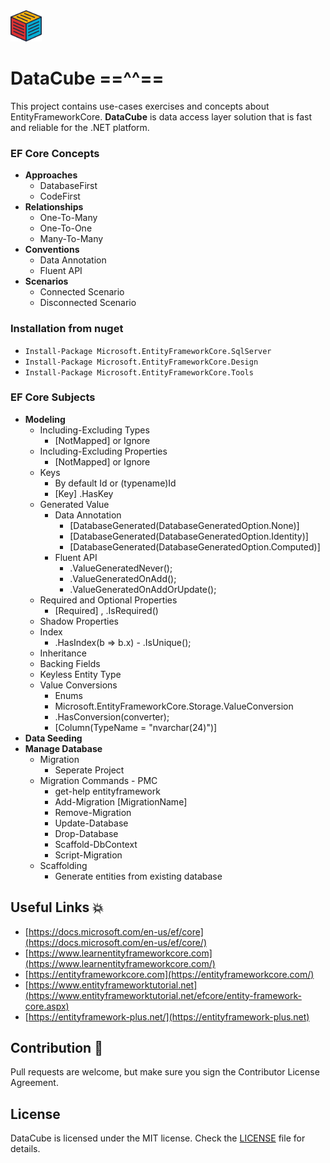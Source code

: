 <img src="https://raw.githubusercontent.com/yemrekeskin/DataCube/master/cube.png" width="50" height="50"> 

# DataCube ==^^==

This project contains use-cases exercises and concepts about EntityFrameworkCore. **DataCube** is data access layer solution that is fast and reliable for the .NET platform.

### EF Core Concepts

- **Approaches**
  - DatabaseFirst
  - CodeFirst
- **Relationships**
  - One-To-Many
  - One-To-One
  - Many-To-Many
- **Conventions**
  - Data Annotation
  - Fluent API
- **Scenarios**
  - Connected Scenario
  - Disconnected Scenario

### Installation from nuget

  - ``` Install-Package Microsoft.EntityFrameworkCore.SqlServer ```
  - ``` Install-Package Microsoft.EntityFrameworkCore.Design ```
  - ``` Install-Package Microsoft.EntityFrameworkCore.Tools ```

### EF Core Subjects

- **Modeling**
  - Including-Excluding Types
    - [NotMapped] or Ignore
  - Including-Excluding Properties
    - [NotMapped] or Ignore
  - Keys
    - By default Id or (typename)Id
    - [Key] .HasKey
  - Generated Value
    - Data Annotation
      - [DatabaseGenerated(DatabaseGeneratedOption.None)]
      - [DatabaseGenerated(DatabaseGeneratedOption.Identity)]
      - [DatabaseGenerated(DatabaseGeneratedOption.Computed)]
    - Fluent API
      - .ValueGeneratedNever();
      - .ValueGeneratedOnAdd();
      - .ValueGeneratedOnAddOrUpdate();
   - Required and Optional Properties
      - [Required] , .IsRequired()
   - Shadow Properties
   - Index
      - .HasIndex(b => b.x) - .IsUnique();
   - Inheritance
   - Backing Fields
   - Keyless Entity Type
   - Value Conversions
      - Enums
      - Microsoft.EntityFrameworkCore.Storage.ValueConversion
      - .HasConversion(converter);
      - [Column(TypeName = "nvarchar(24)")]
- **Data Seeding**
- **Manage Database** 
  - Migration
    - Seperate Project
  - Migration Commands - PMC
    - get-help entityframework
    - Add-Migration [MigrationName]
    - Remove-Migration
    - Update-Database
    - Drop-Database 
    - Scaffold-DbContext 
    - Script-Migration
  - Scaffolding 
    - Generate entities from existing database
  
  
## Useful Links 💥
- [https://docs.microsoft.com/en-us/ef/core](https://docs.microsoft.com/en-us/ef/core/)
- [https://www.learnentityframeworkcore.com](https://www.learnentityframeworkcore.com/)
- [https://entityframeworkcore.com](https://entityframeworkcore.com/)
- [https://www.entityframeworktutorial.net](https://www.entityframeworktutorial.net/efcore/entity-framework-core.aspx)
- [https://entityframework-plus.net/](https://entityframework-plus.net)

## Contribution 💪
Pull requests are welcome, but make sure you sign the Contributor License Agreement.

## License

DataCube is licensed under the MIT license. Check the [LICENSE](LICENSE) file for details.
